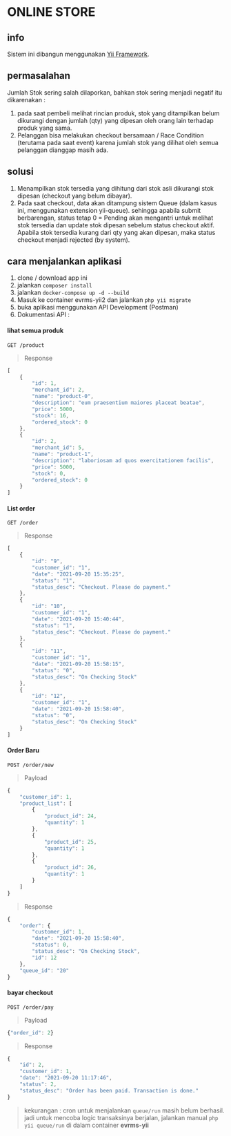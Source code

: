 # ONLINE STORE


## info
Sistem ini dibangun menggunakan [Yii Framework](https://yiiframework.com).
## permasalahan
Jumlah Stok sering salah dilaporkan, bahkan stok sering menjadi negatif itu dikarenakan :
1. pada saat pembeli melihat rincian produk, stok yang ditampilkan belum dikurangi dengan jumlah (qty) yang dipesan oleh orang lain terhadap produk yang sama.
2. Pelanggan bisa melakukan checkout bersamaan / Race Condition (terutama pada saat event) karena jumlah stok yang dilihat oleh semua pelanggan dianggap masih ada.

## solusi
1. Menampilkan stok tersedia yang dihitung dari stok asli dikurangi stok dipesan (checkout yang belum dibayar).
2. Pada saat checkout, data akan ditampung sistem Queue (dalam kasus ini, menggunakan extension yii-queue). sehingga apabila submit berbarengan, status tetap 0 = Pending akan mengantri untuk melihat stok tersedia dan update stok dipesan sebelum status checkout aktif. Apabila stok tersedia kurang dari qty yang akan dipesan, maka status checkout menjadi rejected (by system).

## cara menjalankan aplikasi
1. clone / download app ini 
2. jalankan ```composer install```
2. jalankan ```docker-compose up -d --build```
3. Masuk ke container evrms-yii2 dan jalankan ```php yii migrate```
4. buka aplikasi menggunakan API Development (Postman)
5. Dokumentasi API : 

#### lihat semua produk
```http
GET /product
```
> Response
```javascript
[
    {
        "id": 1,
        "merchant_id": 2,
        "name": "product-0",
        "description": "eum praesentium maiores placeat beatae",
        "price": 5000,
        "stock": 16,
        "ordered_stock": 0
    },
    {
        "id": 2,
        "merchant_id": 5,
        "name": "product-1",
        "description": "laboriosam ad quos exercitationem facilis",
        "price": 5000,
        "stock": 0,
        "ordered_stock": 0
    }
]
```
#### List order
```http
GET /order
```
> Response
```javascript
[
    {
        "id": "9",
        "customer_id": "1",
        "date": "2021-09-20 15:35:25",
        "status": "1",
        "status_desc": "Checkout. Please do payment."
    },
    {
        "id": "10",
        "customer_id": "1",
        "date": "2021-09-20 15:40:44",
        "status": "1",
        "status_desc": "Checkout. Please do payment."
    },
    {
        "id": "11",
        "customer_id": "1",
        "date": "2021-09-20 15:58:15",
        "status": "0",
        "status_desc": "On Checking Stock"
    },
    {
        "id": "12",
        "customer_id": "1",
        "date": "2021-09-20 15:58:40",
        "status": "0",
        "status_desc": "On Checking Stock"
    }
]
```

#### Order Baru
```http
POST /order/new
```
> Payload
```javascript
{
    "customer_id": 1,
    "product_list": [
        {
            "product_id": 24,
            "quantity": 1
        },
        {
            "product_id": 25,
            "quantity": 1
        },
        {
            "product_id": 26,
            "quantity": 1
        }
    ]
}
```
> Response
```javascript
{
    "order": {
        "customer_id": 1,
        "date": "2021-09-20 15:58:40",
        "status": 0,
        "status_desc": "On Checking Stock",
        "id": 12
    },
    "queue_id": "20"
}
```

#### bayar checkout
```http
POST /order/pay
```
> Payload
```javascript
{"order_id": 2}
```
> Response
```javascript
{
    "id": 2,
    "customer_id": 1,
    "date": "2021-09-20 11:17:46",
    "status": 2,
    "status_desc": "Order has been paid. Transaction is done."
}
```


> kekurangan : cron untuk menjalankan ```queue/run``` masih belum berhasil. jadi untuk mencoba logic transaksinya berjalan, jalankan manual ```php yii queue/run``` di dalam container **evrms-yii**